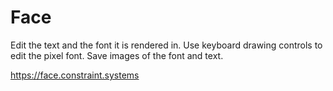 # Face

Edit the text and the font it is rendered in. Use keyboard drawing controls to edit the pixel font. Save images of the font and text.

https://face.constraint.systems

